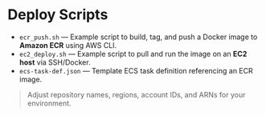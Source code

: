 # Deploy Scripts

- `ecr_push.sh` — Example script to build, tag, and push a Docker image to **Amazon ECR** using AWS CLI.
- `ec2_deploy.sh` — Example script to pull and run the image on an **EC2 host** via SSH/Docker.
- `ecs-task-def.json` — Template ECS task definition referencing an ECR image.

> Adjust repository names, regions, account IDs, and ARNs for your environment.
